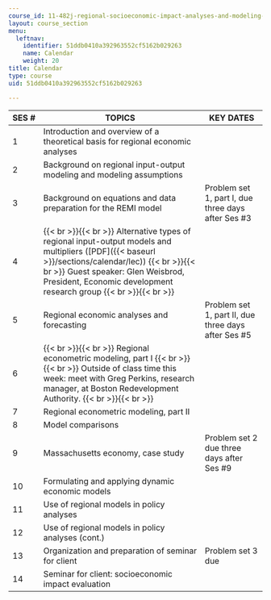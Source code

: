 ```yaml
---
course_id: 11-482j-regional-socioeconomic-impact-analyses-and-modeling-fall-2007
layout: course_section
menu:
  leftnav:
    identifier: 51ddb0410a392963552cf5162b029263
    name: Calendar
    weight: 20
title: Calendar
type: course
uid: 51ddb0410a392963552cf5162b029263

---
```


| SES # | TOPICS | KEY DATES |
| --- | --- | --- |
| 1 | Introduction and overview of a theoretical basis for regional economic analyses | &nbsp; |
| 2 | Background on regional input-output modeling and modeling assumptions | &nbsp; |
| 3 | Background on equations and data preparation for the REMI model | Problem set 1, part I, due three days after Ses #3 |
| 4 |  {{< br >}}{{< br >}} Alternative types of regional input-output models and multipliers ([PDF]({{< baseurl >}}/sections/calendar/lec)) {{< br >}}{{< br >}} Guest speaker: Glen Weisbrod, President, Economic development research group {{< br >}}{{< br >}}  | &nbsp; |
| 5 | Regional economic analyses and forecasting | Problem set 1, part II, due three days after Ses #5 |
| 6 |  {{< br >}}{{< br >}} Regional econometric modeling, part I {{< br >}}{{< br >}} Outside of class time this week: meet with Greg Perkins, research manager, at Boston Redevelopment Authority. {{< br >}}{{< br >}}  | &nbsp; |
| 7 | Regional econometric modeling, part II | &nbsp; |
| 8 | Model comparisons | &nbsp; |
| 9 | Massachusetts economy, case study | Problem set 2 due three days after Ses #9 |
| 10 | Formulating and applying dynamic economic models | &nbsp; |
| 11 | Use of regional models in policy analyses | &nbsp; |
| 12 | Use of regional models in policy analyses (cont.) | &nbsp; |
| 13 | Organization and preparation of seminar for client | Problem set 3 due |
| 14 | Seminar for client: socioeconomic impact evaluation |